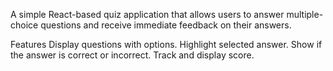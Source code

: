 A simple React-based quiz application that allows users to answer multiple-choice questions and receive immediate feedback on their answers.

Features
Display questions with options.
Highlight selected answer.
Show if the answer is correct or incorrect.
Track and display score.
